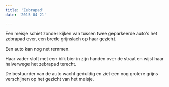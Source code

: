 ```yaml
---
title: 'Zebrapad'
date: '2015-04-21'

---
```


Een meisje schiet zonder kijken van tussen twee geparkeerde auto's het zebrapad over, een brede grijnslach op haar gezicht.

Een auto kan nog net remmen.​

Haar vader sloft met een blik bier in zijn handen over de straat en wijst haar halverwege het zebrapad terecht.

De bestuurder van de auto wacht geduldig en ziet een nog grotere grijns verschijnen op het gezicht van het meisje.


